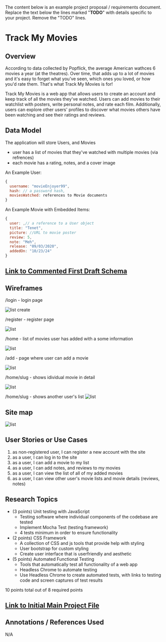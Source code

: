The content below is an example project proposal / requirements document. Replace the text below the lines marked "__TODO__" with details specific to your project. Remove the "TODO" lines.

# Track My Movies

## Overview

According to data collected by Popflick, the average American wathces 6 movies a year (at the theatres). Over time, that adds up to a lot of movies and it's easy to forget what you’ve seen, which ones you loved, or how you'd rate them. That's what Track My Movies is for!

Track My Movies is a web app that allows users to create an account and keep track of all the movies they've watched. Users can add movies to their watchlist with posters, write personal notes, and rate each film. Additionally, users can explore other users' profiles to discover what movies others have been watching and see their ratings and reviews. 


## Data Model

The application will store Users, and Movies

* user has a list of movies that they've watched with multiple movies (via refrences)
* each movie has a rating, notes, and a cover image

An Example User:

```javascript
{
  username: "movieEnjoyer99",
  hash: // a password hash,
  moviesWatched: references to Movie documents
}
```

An Example Movie with Embedded Items:

```javascript
{
  user: ,// a reference to a User object
  title: "Tenet",
  picture: //URL to movie poster
  review: 5,
  note: "Meh",
  release: "09/03/2020",
  addedOn: "10/23/24"
}
```


## [Link to Commented First Draft Schema](db.mjs) 

## Wireframes


/login - login page

![list create](documentation/login.png)

/register - register page

![list](documentation/register.png)

/home - list of movies user has added with a some information

![list](documentation/home1.png)

/add - page where user can add a movie

![list](documentation/add.png)

/home/slug - shows idividual movie in detail

![list](documentation/home:slug.png)

/home/slug - shows another user's list
![list](documentation/home:slug:diffuser.png)

## Site map

![list](documentation/sitemap1.png)

## User Stories or Use Cases

1. as non-registered user, I can register a new account with the site
2. as a user, I can log in to the site
3. as a user, I can add a movie to my list
4. as a user, I can add notes, and reviews to my movies
5. as a user, I can view the list of all of my added movies
6. as a user, I can view other user's movie lists and movie details (reviews, notes)

## Research Topics

* (3 points) Unit testing with JavaScript
    * Testing software where individual components of the codebase are tested
    * Implement Mocha Test (testing framework)
    * 4 tests minimum in order to ensure functionality
* (2 points) CSS Framework
    * A collection of CSS and js tools that provide help with styling
    * User bootstrap for custom styling
    * Create user interface that is userfriendly and aesthetic 
* (5 points) Automated Functional Testing
    * Tools that automatically test all functionality of a web app
    * Headless Chrome to automate testing
    * Use Headless Chrome to create automated tests, with links to testing code and screen captures of test results

10 points total out of 8 required points
  


## [Link to Initial Main Project File](app.mjs) 

## Annotations / References Used

N/A

